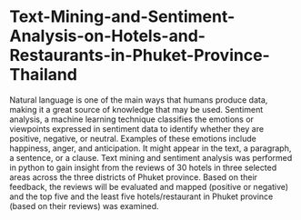 # Text-Mining-and-Sentiment-Analysis-on-Hotels-and-Restaurants-in-Phuket-Province-Thailand
Natural language is one of the main ways that humans produce data, making it a great source of knowledge that may be used. Sentiment analysis, a machine learning technique classifies the emotions or viewpoints expressed in sentiment data to identify whether they are positive, negative, or neutral. Examples of these emotions include happiness, anger, and anticipation. It might appear in the text, a paragraph, a sentence, or a clause. 
Text mining and sentiment analysis was performed in python to gain insight from the reviews of 30 hotels in three selected areas across the three districts of Phuket province. Based on their feedback, the reviews will be evaluated and mapped (positive or negative) and the top five and the least five hotels/restaurant in Phuket province (based on their reviews) was examined.
